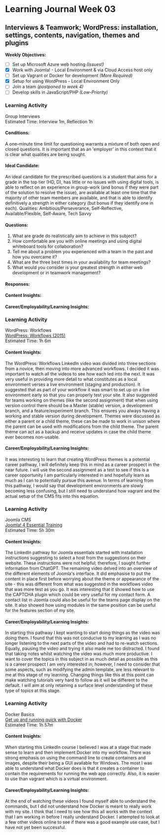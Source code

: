 # Learning Journal Week 03

## Interviews & Teamwork; WordPress: installation, settings, contents, navigation, themes and plugins

**Weekly Objectives:**

- [ ] Set up Microsoft Azure web hosting _(Issues!)_
- [x] Work with Joomla! - Local Environment & via Cloud Access host only
- [ ] Set up Vagrant or Docker for development _(More Required)_
- [x] Setup for using WordPress - Local Environment Only
- [ ] Join a team _(postponed to week 4)_
- [ ] Develop skills in JavaScript/PHP _(Low-Priority)_

### Learning Activity

Group Interviews <br>
Estimated Time: Interview 1m, Reflection 1h

#### Conditions:

A one-minute time limit for questioning warrants a mixture of both open and closed questions.
It is important that as an 'employer' in this context that it is clear what qualities are being sought.

#### Ideal Candidate:

An ideal candidate for the prescribed questions is a student that aims for a grade in the top tier (HD, D), has little
or no issues with using digital tools, is able to reflect on an experience in group-work (and bonus if they were
part of the solution to resolve the issue), are available at least one time that the majority of other team members are
available, and that is able to identify definitively a strength in either category (but bonus if they identify one in
each). Qualities: Ambitious/Perseverance, Self-Reflective, Available/Flexible, Self-Aware, Tech Savvy

#### Questions:

1. What are grade do realistically aim to achieve in this subject?
2. How comfortable are you with online meetings and using digital whiteboard tools for collaboration?
3. Tell me about a problem you experienced with a team in the past and how you overcame it?
4. What are the three best times in your availability for team meetings?
5. What would you consider is your greatest strength in either web development or in teamwork management?

#### Responses:

#### Content Insights:

#### Career/Employability/Learning Insights:

### Learning Activity

WordPress: Workflows <br>
[WordPress: Workflows (2015)](https://www.linkedin.com/learning/wordpress-workflows-2015/welcome?autoplay=true&u=2223545) <br>
Estimated Time: 1h 6m

#### Content Insights:

The WordPress: Workflows LinkedIn video was divided into three sections from a novice, then moving into more
advanced workflows. I decided it was important to watch all the videos to see how each led into the next. It was very
useful in providing more detail to what constitutes as a local environment verses a live environment (staging and
production).
It suggested that as part of your workflow it was smart to set up on a live environment early so that you can properly
test your site. It also suggested for teams working on themes (like the second assignment) that when using version
control there should be a Master (stable) version, a development branch, and a feature/experiment branch. This ensures
you always having a working and stable version during development. Themes were discussed as either a parent or a child
theme, these can be made to work in unison where the parent can be used with modifications from the child theme. The
parent theme can act as a backup and receive updates in case the child theme ever becomes non-usable.

#### Career/Employability/Learning Insights:

It was interesting to learn that creating WordPress themes is a potential career pathway, I will definitely keep this in
mind as a career prospect in the near future. I will use the second assignment as a test to see if this is a career
opportunity I am particularly interested in and hopefully learn as much as I can to potentially pursue this avenue.
In terms of learning from this pathway, I would say that development environments are slowly becoming less confusing,
but I still need to understand how vagrant and the actual setup of the CMS fits into this equation.

### Learning Activity

Joomla CMS <br>
[Joomla! 4 Essential Training](https://www.linkedin.com/learning/joomla-4-essential-training/the-flexible-platform-for-website-creators?autoplay=true&u=2223545) <br>
Estimated Time: 5h 30m

#### Content Insights:

The LinkedIn pathway for Joomla essentials started with installation instructions suggesting to select a host from the
suggestions on their website. These instructions were not helpful; therefore, I sought further information from ChatGPT.
The remaining video delved into an overview of the different elements of Joomla's interface. It did emphasise to put the
content in place first before worrying about the theme or appearance of the site - this was different from what was
suggested in the workflows video that was more test as you go. It was interesting that it showed how to use the CAPTCHA
plugin which could be very useful for my contact form. A contact list in Joomla could also be useful for the teams page
display on the site. It also showed how using modules in the same position can be useful for the features section of my
site.

#### Career/Employability/Learning Insights:

In starting this pathway I kept wanting to start doing things as the video was doing them. I found that this was not
conducive to my learning as I was no longer listening to the next parts of the video and had to re-watch sections.
Equally, pausing the video and trying it also made me too distracted. I found
that taking notes whilst watching the video was much more productive. I want to cover the topics in this subject in as
much detail as possible as this is a career prospect I am very interested in; however, I need to consider that some
aspects, such as modifying the admin template, are less relevant to me at this stage of my learning. Changing things
like this at this point can make watching tutorials very hard to follow as it will be different to the default. I will
aim at only retaining a surface level understanding of these type of topics at this stage.

### Learning Activity

Docker Basics <br>
[Get up and running quick with Docker](https://www.linkedin.com/learning/learning-docker-17236240/help-i-can-t-seem-to-create-more-containers?autoSkip=true&autoplay=true&resume=false&u=2223545) <br>
Estimated Time: 1h 57m

#### Content Insights:

When starting this LinkedIn course I believed I was at a stage that made sense to learn and then implement Docker into
my workflow. There was strong emphasis on using the command line to create containers and images, despite their being a
GUI available for Windows. The most I was able to understand what Docker does is that it creates a container to contain
the requirements for running the web app correctly. Also, it is easier to use than vagrant which is a virtual
environment.

#### Career/Employability/Learning Insights:

At the end of watching these videos I found myself able to understand the commands, but I did not understand how Docker
is meant to really work with my site. I think that I need to see how this all works with the context that I am working
in before I really understand Docker. I attempted to look at a few other videos online to see if there was a good
example use case, but I have not yet been successful. 



